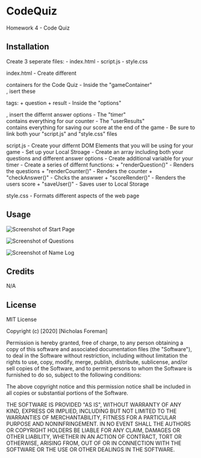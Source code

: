 # CodeQuiz
Homework 4 - Code Quiz


## Installation

Create 3 seperate files:
    - index.html
    - script.js
    - style.css

index.html
    - Create different <div> containers for the Code Quiz
    - Inside the "gameContainer" <div>, isert these <p> tags:
        + question
        + result
    - Inside the "options" <div>, insert the differnt answer options
    - The "timer" <div> contains everything for our counter
    - The "userResults" <div> contains everything for saving our score at the end of the game
    - Be sure to link both your "script.js" and "style.css" files

script.js
    - Create your differnt DOM Elements that you will be using for your game
    - Set up your Local Stroage
    - Create an array including both your questions and different answer options
    - Create additional variable for your timer
    - Create a series of differnt functions:
        + "renderQuestion()" - Renders the questions
        + "renderCounter()" - Renders the counter
        + "checkAnswer()" - Chcks the answwer
        + "scoreRender()" - Renders the users score
        + "saveUser()" - Saves user to Local Storage

style.css
    - Formats different aspects of the web page


## Usage

![Screenshot of Start Page](.assets/CodeQuiz-Start.JPG)

![Screenshot of Questions](.assets/CodeQuiz-Questions.JPG)

![Screenshot of Name Log](.assets/CodeQuiz-UserName.JPG)


## Credits

N/A


## License

MIT License

Copyright (c) [2020] [Nicholas Foreman]

Permission is hereby granted, free of charge, to any person obtaining a copy
of this software and associated documentation files (the "Software"), to deal
in the Software without restriction, including without limitation the rights
to use, copy, modify, merge, publish, distribute, sublicense, and/or sell
copies of the Software, and to permit persons to whom the Software is
furnished to do so, subject to the following conditions:

The above copyright notice and this permission notice shall be included in all
copies or substantial portions of the Software.

THE SOFTWARE IS PROVIDED "AS IS", WITHOUT WARRANTY OF ANY KIND, EXPRESS OR
IMPLIED, INCLUDING BUT NOT LIMITED TO THE WARRANTIES OF MERCHANTABILITY,
FITNESS FOR A PARTICULAR PURPOSE AND NONINFRINGEMENT. IN NO EVENT SHALL THE
AUTHORS OR COPYRIGHT HOLDERS BE LIABLE FOR ANY CLAIM, DAMAGES OR OTHER
LIABILITY, WHETHER IN AN ACTION OF CONTRACT, TORT OR OTHERWISE, ARISING FROM,
OUT OF OR IN CONNECTION WITH THE SOFTWARE OR THE USE OR OTHER DEALINGS IN THE
SOFTWARE.